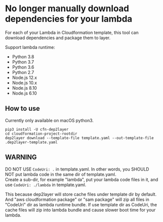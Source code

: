 # No longer manually download dependencies for your lambda
For each of your Lambda in Cloudformation template, this tool can download dependencies and package them to layer.

Support lambda runtime:

- Python 3.8
- Python 3.7
- Python 3.6
- Python 2.7
- Node.js 12.x
- Node.js 10.x
- Node.js 8.10
- Node.js 6.10

## How to use
Currently only available on macOS python3.

```
pip3 install -U cfn-dep2layer
cd cloudformation-project-rootdir
dep2layer download --template-file template.yaml --out-template-file .dep2layer-template.yaml
```
## WARNING  
DO NOT USE `CodeUri: .` in template.yaml. In other words, you SHOULD NOT put lambda code in the same dir of template.yaml.  
Create a sub-dir, for example "lambda", put your lambda code files in it, and use `CodeUri: ./lambda` in template.yaml.

This because dep2layer will store cache files under template dir by default. And "aws cloudformation package" or "sam package" will zip all files in "CodeUri" dir as lambda runtime bundle. If use template dir as CodeUri, the cache files will zip into lambda bundle and cause slower boot time for your lambda.
